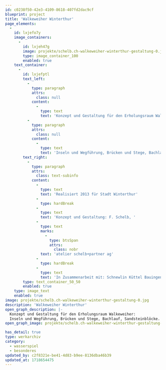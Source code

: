 ```yaml
---
id: c0238f50-42e3-4109-8618-407fd2dac9cf
blueprint: project
title: 'Walkeweiher Winterthur'
page_elements:
  -
    id: lxjefo7y
    image_containers:
      -
        id: lxjeh47g
        image: projekte/schelb.ch-walkeweiher-winterthur-gestaltung-0.jpg
        type: image_container_100
        enabled: true
    text_container:
      -
        id: lxjefptl
        text_left:
          -
            type: paragraph
            attrs:
              class: null
            content:
              -
                type: text
                text: 'Konzept und Gestaltung für den Erholungsraum Walkeweiher:'
          -
            type: paragraph
            attrs:
              class: null
            content:
              -
                type: text
                text: 'Inseln und Wegführung, Brücken und Stege, Bachlauf, Sandsteinblöcke. Unterstand in Leichtbauweise, Sitzbänke, Brunnenanlage "Nautilus" mit Betonguss in Sandnegativ und geschnitztem Wasserlauf'
        text_right:
          -
            type: paragraph
            attrs:
              class: text-subinfo
            content:
              -
                type: text
                text: 'Realisiert 2013 für Stadt Winterthur'
              -
                type: hardBreak
              -
                type: text
                text: 'Konzept und Gestaltung: F. Schelb, '
              -
                type: text
                marks:
                  -
                    type: btsSpan
                    attrs:
                      class: nobr
                text: 'atelier schelb+partner ag'
              -
                type: hardBreak
              -
                type: text
                text: 'In Zusammenarbeit mit: Schnewlin Küttel Bauingenieure, Forstbetriebe Winterthur'
        type: text_container_50_50
        enabled: true
    type: image_text
    enabled: true
image: projekte/schelb.ch-walkeweiher-winterthur-gestaltung-0.jpg
description: 'Walkeweiher Winterthur'
open_graph_description: |-
  Konzept und Gestaltung für den Erholungsraum Walkeweiher:
  Inseln und Wegführung, Brücken und Stege, Bachlauf, Sandsteinblöcke. Unterstand in Leichtbauweise, Sitzbänke, Brunnenanlage "Nautilus" mit Betonguss in Sandnegativ und geschnitztem Wasserlauf
open_graph_image: projekte/schelb.ch-walkeweiher-winterthur-gestaltung-0.jpg

has_detail: true
type: werkarchiv
category:
  - wasserspiel
  - besonderes
updated_by: c2f8321e-be41-4d83-b9ee-8136dba46b39
updated_at: 1718654475
---
```

